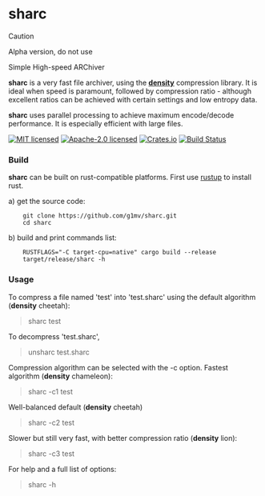 # sharc

> [!CAUTION]
> Alpha version, do not use

Simple High-speed ARChiver

**sharc** is a very fast file archiver, using the [**density**](http://github.com/g1mv/density) compression library.
It is ideal when speed is paramount, followed by compression ratio - although excellent ratios can be
achieved with certain settings and low entropy data.

**sharc** uses parallel processing to achieve maximum encode/decode performance. It is especially efficient with large files.

[![MIT licensed](https://img.shields.io/badge/License-MIT-blue.svg)](./LICENSE-MIT)
[![Apache-2.0 licensed](https://img.shields.io/badge/License-Apache%202.0-blue.svg)](./LICENSE-APACHE)
[![Crates.io](https://img.shields.io/crates/v/sharc.svg)](https://crates.io/crates/density-rs)
[![Build Status](https://github.com/g1mv/sharc/actions/workflows/ci.yml/badge.svg)](https://github.com/g1mv/density/actions)

### Build

**sharc** can be built on rust-compatible platforms. First use [rustup](https://rustup.rs) to install
rust.

a) get the source code:

```shell
    git clone https://github.com/g1mv/sharc.git
    cd sharc
```

b) build and print commands list:

```shell
    RUSTFLAGS="-C target-cpu=native" cargo build --release
    target/release/sharc -h
```

### Usage

To compress a file named 'test' into 'test.sharc' using the default algorithm (**density** cheetah):
> sharc test

To decompress 'test.sharc',
> unsharc test.sharc

Compression algorithm can be selected with the -c option.
Fastest algorithm (**density** chameleon):
> sharc -c1 test

Well-balanced default (**density** cheetah)
> sharc -c2 test

Slower but still very fast, with better compression ratio (**density** lion):
> sharc -c3 test

For help and a full list of options:
> sharc -h
